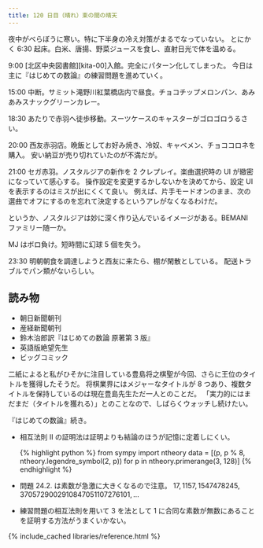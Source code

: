 ```yaml
---
title: 120 日目（晴れ）束の間の晴天
---
```


夜中がべらぼうに寒い。特に下半身の冷え対策がまるでなっていない。
とにかく 6:30 起床。白米、唐揚、野菜ジュースを食し、直射日光で体を温める。

9:00 [北区中央図書館][kita-00]入館。完全にパターン化してしまった。
今日は主に『はじめての数論』の練習問題を進めていく。

15:00 中断。サミット滝野川紅葉橋店内で昼食。チョコチップメロンパン、あみあみスナックグリーンカレー。

18:30 あたりで赤羽へ徒歩移動。スーツケースのキャスターがゴロゴロうるさい。

20:00 西友赤羽店。晩飯としてお好み焼き、冷奴、キャベメン、チョココロネを購入。
安い納豆が売り切れていたのが不満だが。

21:00 セガ赤羽。ノスタルジアの新作を 2 クレプレイ。楽曲選択時の UI が緻密になっていて感心する。
操作設定を変更するかしないかを決めてから、設定 UI を表示するのはミスが出にくくて良い。
例えば、片手モードオンのまま、次の選曲でオフにするのを忘れて決定するというアレがなくなるわけだ。

というか、ノスタルジアは妙に深く作り込んでいるイメージがある。BEMANI ファミリー随一か。

MJ はボロ負け。短時間に幻球 5 個を失う。

23:30 明朝朝食を調達しようと西友に来たら、棚が閑散としている。
配送トラブルでパン類がないらしい。

## 読み物

* 朝日新聞朝刊
* 産経新聞朝刊
* 鈴木治郎訳『はじめての数論 原著第 3 版』
* 英語版絶望先生
* ビッグコミック

二紙によると私がひそかに注目している豊島将之棋聖が今回、さらに王位のタイトルを獲得したそうだ。
将棋業界にはメジャーなタイトルが 8 つあり、複数タイトルを保持しているのは現在豊島先生ただ一人とのことだ。
「実力的にはまだまだ（タイトルを獲れる）」とのことなので、しばらくウォッチし続けたい。

『はじめての数論』続き。

* 相互法則 II の証明法は証明よりも結論のほうが記憶に定着しにくい。

  {% highlight python %}
  from sympy import ntheory
  data = [(p, p % 8, ntheory.legendre_symbol(2, p)) for p in ntheory.primerange(3, 128)]
  {% endhighlight %}

* 問題 24.2. は素数が急激に大きくなるので注意。
  $17, 1157, 1547478245, 3705729002910847051107276101, \dots$

* 練習問題の相互法則を用いて 3 を法として 1 に合同な素数が無数にあることを証明する方法がうまくいかない。

{% include_cached libraries/reference.html %}
